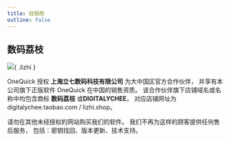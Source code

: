 ```yaml
---
title: 经销商
outline: false
---
```


## 数码荔枝

![](/resellers/lizhi.png){ .lizhi }

OneQuick 授权 **上海立七数码科技有限公司** 为大中国区官方合作伙伴，
并享有本公司旗下正版软件 OneQuick 在中国的销售资质。
该合作伙伴旗下店铺域名或名称中均包含商标 **数码荔枝** 或**DIGITALYCHEE**，
对应店铺网址为 digitalychee.taobao.com / lizhi.shop。

请勿在其他未经授权的网站购买我们的软件。
我们不再为这样的顾客提供任何售后服务，
包括：密钥找回、版本更新、技术支持。

<style>
.lizhi {
    max-height: 150px;
}
</style>
